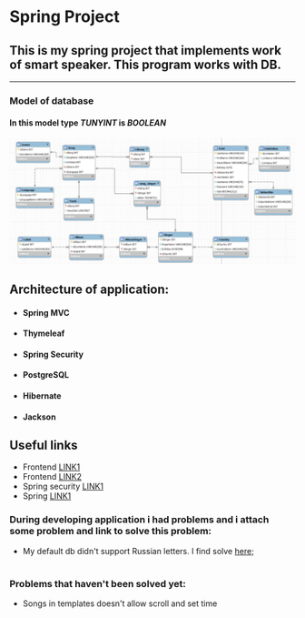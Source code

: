 # Spring Project


## This is my spring project that implements work of smart speaker. This program works with DB.
 

-------


### Model of database

#### In this model type ***TUNYINT*** is ***BOOLEAN***

![DB_model.jpeg](src/main/resources/properties/DB/model/DB_model.jpeg)


## Architecture of application: 
* #### Spring MVC 
* #### Thymeleaf
* #### Spring Security
* #### PostgreSQL
* #### Hibernate
* #### Jackson

####


## Useful links

* Frontend [LINK1](https://daisyui.com/components/stat/)
* Frontend [LINK2](https://tailwindcss.com/docs/divide-width)
* Spring security [LINK1](https://www.javaguides.net/2022/08/spring-security-without-webSecurityconfigureradapter.html)
* Spring [LINK1](https://www.javaguides.net/2018/10/user-registration-module-using-springboot-springmvc-springsecurity-hibernate5-thymeleaf-mysql.html)


###

### During developing application i had problems and i attach some problem and link to solve this problem:

* My default db didn't support Russian letters. I find solve [here](https://stackoverflow.com/questions/56559216/search-is-not-working-with-lowercase-like-for-russian-characters);

#

### Problems that haven't been solved yet:
*  Songs in templates doesn't allow scroll and set time


